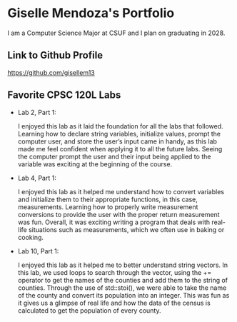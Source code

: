 # Giselle Mendoza's Portfolio

I am a Computer Science Major at CSUF and I plan on graduating in 2028.

## Link to Github Profile

https://github.com/gisellem13

## Favorite CPSC 120L Labs

* Lab 2, Part 1:

  I enjoyed this lab as it laid the foundation for all the labs that followed. Learning how to declare string variables, initialize values, prompt the computer user, and store the user’s input came    in handy, as this lab made me feel confident when applying it to all the future labs. Seeing the computer prompt the user and their input being applied to the variable was exciting at the            beginning of the course.

* Lab 4, Part 1:

  I enjoyed this lab as it helped me understand how to convert variables and initialize them to their appropriate functions, in this case, measurements. Learning how to properly write measurement      conversions to provide the user with the proper return measurement was fun. Overall, it was exciting writing a program that deals with real-life situations such as measurements, which we often use   in baking or cooking.

* Lab 10, Part 1:

  I enjoyed this lab as it helped me to better understand string vectors. In this lab, we used loops to search through the vector, using the += operator to get the names of the counties and add them   to the string of counties. Through the use of std::stoi(), we were able to take the name of the county and convert its population into an integer. This was fun as it gives us a glimpse of real       life and how the data of the census is calculated to get the population of every county.
